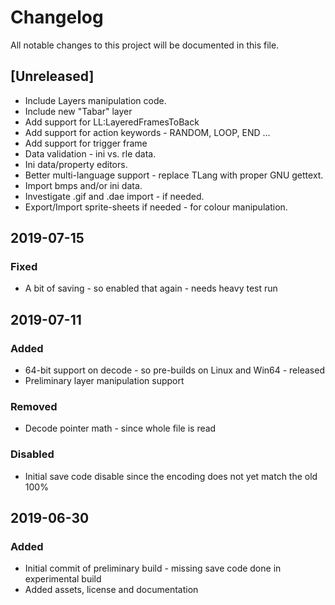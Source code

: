 # Changelog
All notable changes to this project will be documented in this file.

## [Unreleased]
- Include Layers manipulation code.
- Include new "Tabar" layer
- Add support for LL:LayeredFramesToBack
- Add support for action keywords - RANDOM, LOOP, END ...
- Add support for trigger frame
- Data validation - ini vs. rle data.
- Ini data/property editors.
- Better multi-language support - replace TLang with proper GNU gettext.
- Import bmps and/or ini data.
- Investigate .gif and .dae import - if needed.
- Export/Import sprite-sheets if needed - for colour manipulation.

## 2019-07-15
### Fixed
- A bit of saving - so enabled that again - needs heavy test run

## 2019-07-11
### Added
- 64-bit support on decode - so pre-builds on Linux and Win64 - released
- Preliminary layer manipulation support
### Removed
- Decode pointer math - since whole file is read
### Disabled
- Initial save code disable since the encoding does not yet match the old 100%

## 2019-06-30
### Added
- Initial commit of preliminary build - missing save code done in experimental build
- Added assets, license and documentation
